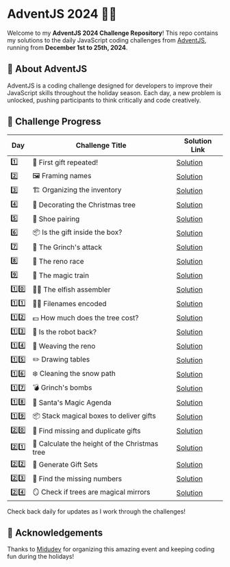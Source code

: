 # AdventJS 2024 🎄✨

Welcome to my **AdventJS 2024 Challenge Repository**!
This repo contains my solutions to the daily JavaScript coding challenges from [AdventJS](https://adventjs.dev), running from **December 1st to 25th, 2024**.

## 🚀 About AdventJS

AdventJS is a coding challenge designed for developers to improve their JavaScript skills throughout the holiday season. Each day, a new problem is unlocked, pushing participants to think critically and code creatively.

## 📅 Challenge Progress

| Day  | Challenge Title                               | Solution Link                            |
| ---- | --------------------------------------------- | ---------------------------------------- |
| 1️⃣   | 🎁 First gift repeated!                       | [Solution](./solutions/day-01/day-01.md) |
| 2️⃣   | 🖼️ Framing names                              | [Solution](./solutions/day-02/day-02.md) |
| 3️⃣   | 🏗️ Organizing the inventory                   | [Solution](./solutions/day-03/day-03.md) |
| 4️⃣   | 🎄 Decorating the Christmas tree              | [Solution](./solutions/day-04/day-04.md) |
| 5️⃣   | 👞 Shoe pairing                               | [Solution](./solutions/day-05/day-05.md) |
| 6️⃣   | 📦 Is the gift inside the box?                | [Solution](./solutions/day-06/day-06.md) |
| 7️⃣   | 👹 The Grinch's attack                        | [Solution](./solutions/day-07/day-07.md) |
| 8️⃣   | 🦌 The reno race                              | [Solution](./solutions/day-08/day-08.md) |
| 9️⃣   | 🚂 The magic train                            | [Solution](./solutions/day-09/day-09.md) |
| 1️⃣0️⃣ | 👩‍💻 The elfish assembler                       | [Solution](./solutions/day-10/day-10.md) |
| 1️⃣1️⃣ | 🏴‍☠️ Filenames encoded                          | [Solution](./solutions/day-11/day-11.md) |
| 1️⃣2️⃣ | 💵 How much does the tree cost?               | [Solution](./solutions/day-12/day-12.md) |
| 1️⃣3️⃣ | 🤖 Is the robot back?                         | [Solution](./solutions/day-13/day-13.md) |
| 1️⃣4️⃣ | 🦌 Weaving the reno                           | [Solution](./solutions/day-14/day-14.md) |
| 1️⃣5️⃣ | ✏️ Drawing tables                             | [Solution](./solutions/day-15/day-15.md) |
| 1️⃣6️⃣ | ❄️ Cleaning the snow path                     | [Solution](./solutions/day-16/day-16.md) |
| 1️⃣7️⃣ | 💣 Grinch's bombs                             | [Solution](./solutions/day-17/day-17.md) |
| 1️⃣8️⃣ | 📇 Santa's Magic Agenda                       | [Solution](./solutions/day-18/day-18.md) |
| 1️⃣9️⃣ | 📦 Stack magical boxes to deliver gifts       | [Solution](./solutions/day-19/day-19.md) |
| 2️⃣0️⃣ | 🎁 Find missing and duplicate gifts           | [Solution](./solutions/day-20/day-20.md) |
| 2️⃣1️⃣ | 🎄 Calculate the height of the Christmas tree | [Solution](./solutions/day-21/day-21.md) |
| 2️⃣2️⃣ | 🎁 Generate Gift Sets                         | [Solution](./solutions/day-22/day-22.md) |
| 2️⃣3️⃣ | 🔢 Find the missing numbers                   | [Solution](./solutions/day-23/day-23.md) |
| 2️⃣4️⃣ | 🪞 Check if trees are magical mirrors         | [Solution](./solutions/day-24/day-24.md) |

Check back daily for updates as I work through the challenges!

## 🌟 Acknowledgements

Thanks to [Midudev](https://midu.dev) for organizing this amazing event and keeping coding fun during the holidays!
